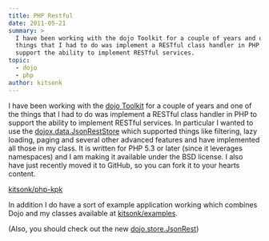 ```yaml
---
title: PHP Restful
date: 2011-05-21
summary: >
  I have been working with the dojo Toolkit for a couple of years and one of the
  things that I had to do was implement a RESTful class handler in PHP to
  support the ability to implement RESTful services.
topic:
  - dojo
  - php
author: kitsonk
---
```


I have been working with the [dojo Toolkit](https://dojotoolkit.org/) for a couple of years and one of the things that I
had to do was implement a RESTful class handler in PHP to support the ability to implement RESTful services. In
particular I wanted to use the
[dojox.data.JsonRestStore](http://dojotoolkit.org/reference-guide/dojox/data/JsonRestStore.html) which supported things
like filtering, lazy loading, paging and several other advanced features and have implemented all those in my class. It
is written for PHP 5.3 or later (since it leverages namespaces) and I am making it available under the BSD license. I
also have just recently moved it to GitHub, so you can fork it to your hearts content.

[kitsonk/php-kpk](https://github.com/kitsonk/php-kpk)

In addition I do have a sort of example application working which combines Dojo and my classes available at
[kitsonk/examples](https://github.com/kitsonk/examples).

(Also, you should check out the new
[dojo.store.JsonRest](http://dojotoolkit.org/reference-guide/dojo/store/JsonRest.html))
